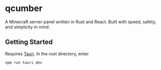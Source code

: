 # qcumber
A Minecraft server panel written in Rust and React. Built with speed, safety, and simplicity in mind.

## Getting Started
Requires [Tauri](https://tauri.app/). 
In the root directory, enter
```
npm run tauri dev
```
